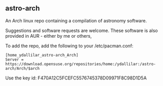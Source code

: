 ## astro-arch 

An Arch linux repo containing a compilation of astronomy software. 

Suggestions and software requests are welcome. These software is also provided in AUR - either by me or others,

To add the repo, add the following to your /etc/pacman.conf:

```
[home_ydallilar_astro-arch_Arch]
Server = https://download.opensuse.org/repositories/home:/ydallilar:/astro-arch/Arch/$arch
```

Use the key id: F470A12C5FCEFC5576745378D09971F8C98D1D5A

